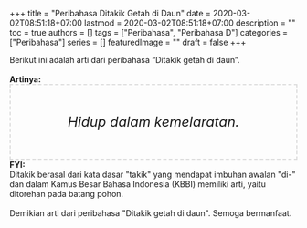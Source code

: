 +++
title = "Peribahasa Ditakik Getah di Daun"
date = 2020-03-02T08:51:18+07:00
lastmod = 2020-03-02T08:51:18+07:00
description = ""
toc = true
authors = []
tags = ["Peribahasa", "Peribahasa D"]
categories = ["Peribahasa"]
series = []
featuredImage = ""
draft = false
+++

<div dir="ltr" style="text-align: left;" trbidi="on"><div style="text-align: justify;">Berikut ini adalah arti dari peribahasa “Ditakik getah di daun”.</div><br /><div style="text-align: justify;"><b>Artinya:</b></div><div style="border: 2px dashed #ddd; font-size: 24px; height: auto; margin: 0 auto; padding: 50px; text-align: center; width: auto;"><i>Hidup dalam kemelaratan.</i></div><b>FYI:</b> <br /> Ditakik berasal dari kata dasar "takik" yang mendapat imbuhan awalan "di-" dan dalam Kamus Besar Bahasa Indonesia (KBBI) memiliki arti, yaitu ditorehan pada batang pohon.<br /><br /><div style="text-align: justify;">Demikian arti dari peribahasa "Ditakik getah di daun". Semoga bermanfaat.</div></div>
